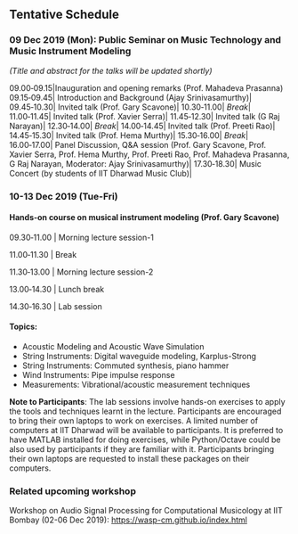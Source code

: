 ## Tentative Schedule
### 09 Dec 2019 (Mon): Public Seminar on Music Technology and Music Instrument Modeling

_(Title and abstract for the talks will be updated shortly)_

 09.00&#x2011;09.15|Inauguration and opening remarks (Prof. Mahadeva Prasanna)
 09.15&#x2011;09.45|	Introduction and Background (Ajay Srinivasamurthy)|
 09.45&#x2011;10.30|	Invited talk (Prof. Gary Scavone)|
 10.30&#x2011;11.00|	_Break_|
 11.00&#x2011;11.45|		Invited talk (Prof. Xavier Serra)|
 11.45&#x2011;12.30|		Invited talk (G Raj Narayan)|
 12.30&#x2011;14.00|		_Break_|
 14.00&#x2011;14.45| 	Invited talk (Prof. Preeti Rao)|
 14.45&#x2011;15.30|		Invited talk (Prof. Hema Murthy)|
 15.30&#x2011;16.00| _Break_|
 16.00&#x2011;17.00| Panel Discussion, Q&A session (Prof. Gary Scavone, Prof. Xavier Serra, Prof. Hema Murthy, Prof. Preeti Rao, Prof. Mahadeva Prasanna, G Raj Narayan, Moderator: Ajay Srinivasamurthy)|
 17.30&#x2011;18.30|		Music Concert (by students of IIT Dharwad Music Club)|

### 10-13 Dec 2019 (Tue-Fri)
#### Hands-on course on musical instrument modeling (Prof. Gary Scavone)

09.30&#x2011;11.00 |   Morning lecture session-1

11.00&#x2011;11.30 |	Break

11.30&#x2011;13.00	|	Morning lecture session-2

13.00&#x2011;14.30	|	Lunch break

14.30&#x2011;16.30	|	Lab session

#### Topics:
* Acoustic Modeling and Acoustic Wave Simulation
* String Instruments: Digital waveguide modeling, Karplus-Strong
* String Instruments: Commuted synthesis, piano hammer
* Wind Instruments: Pipe impulse response
* Measurements: Vibrational/acoustic measurement techniques

**Note to Participants**: The lab sessions involve hands-on exercises to apply the tools and techniques learnt in the lecture. Participants are encouraged to bring their own laptops to work on exercises. A limited number of computers at IIT Dharwad will be available to participants. It is preferred to have MATLAB installed for doing exercises, while Python/Octave could be also used by participants if they are familiar with it. Participants bringing their own laptops are requested to install these packages on their computers. 

### Related upcoming workshop
Workshop on Audio Signal Processing for Computational Musicology at IIT Bombay (02-06 Dec 2019): https://wasp-cm.github.io/index.html

